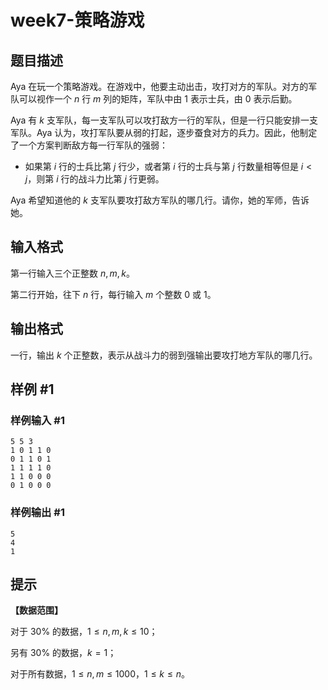 # week7-策略游戏

## 题目描述

Aya 在玩一个策略游戏。在游戏中，他要主动出击，攻打对方的军队。对方的军队可以视作一个 $n$ 行 $m$ 列的矩阵，军队中由 $1$ 表示士兵，由 $0$ 表示后勤。

Aya 有 $k$ 支军队，每一支军队可以攻打敌方一行的军队，但是一行只能安排一支军队。Aya 认为，攻打军队要从弱的打起，逐步蚕食对方的兵力。因此，他制定了一个方案判断敌方每一行军队的强弱：

- 如果第 $i$ 行的士兵比第 $j$ 行少，或者第 $i$ 行的士兵与第 $j$ 行数量相等但是 $i<j$，则第 $i$ 行的战斗力比第 $j$ 行更弱。

Aya 希望知道他的 $k$ 支军队要攻打敌方军队的哪几行。请你，她的军师，告诉她。

## 输入格式

第一行输入三个正整数 $n,m,k$。

第二行开始，往下 $n$ 行，每行输入 $m$ 个整数 $0$ 或 $1$。

## 输出格式

一行，输出 $k$ 个正整数，表示从战斗力的弱到强输出要攻打地方军队的哪几行。

## 样例 #1

### 样例输入 #1

```
5 5 3
1 0 1 1 0
0 1 1 0 1
1 1 1 1 0
1 1 0 0 0
0 1 0 0 0
```

### 样例输出 #1

```
5
4
1
```

## 提示

**【数据范围】**

对于 $30\%$ 的数据，$1 \leq n,m,k \leq 10$；

另有 $30\%$ 的数据，$k=1$；

对于所有数据，$1 \leq n,m \leq 1000$，$1 \leq k \leq n$。